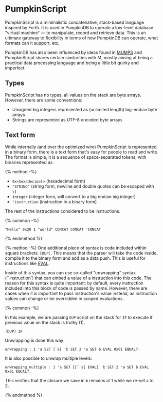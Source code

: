 # PumpkinScript

PumpkinScript is a minimalistic concatenative, stack-based language inspired
by Forth. It is used in PumpkinDB to operate a low-level database "virtual machine" —
to manipulate, record and retrieve data. This is an ultimate gateway to flexibility in terms of how PumpkinDB can operate, what
formats can it support, etc.

PumpkinDB has also been influenced by ideas found in [MUMPS](https://en.wikipedia.org/wiki/MUMPS)
and PumpkinScript shares certain similarities with M, mostly aiming at being a practical
data processing language and being a little bit quirky and imperfect.

## Types

PumpkinScript has no types, all values on the stack are byte arrays. However,
there are some conventions:

* Unsigned big integers represented as (unlimited length) big-endian byte arrays
* Strings are represented as UTF-8 encoded byte arrays

## Text form

While internally (and over the optimized wire) PumpkinScript is represented
in a binary form, there is a text form that's easy for people to read
and write. The format is simple, it is a sequence of space-separated tokens,
with binaries represented as:

{% method -%}
* `0x<hexadecimal>` (hexadecimal form)
* `"STRING"` (string form, newline and double quotes can be escaped with `\`)
* `integer` (integer form, will convert to a big endian big integer)
* `'instruction` (instruction in a binary form)

The rest of the instructions considered to be instructions.

{% common -%}

`"Hello" 0x20 1 "world" CONCAT CONCAT 'CONCAT`

{% endmethod %}


{% method -%}
One additional piece of syntax is code included within square
brackets: `[DUP]`. This means that the parser will take the code inside,
compile it to the binary form and add as a data push. This is useful for
instructions like [EVAL](EVAL.md).
 
Inside of this syntax, you can use so-called "unwrapping"
syntax (``instruction`) that can embed a value of a instruction into this code. 
The reason for this syntax is quite important: by default, every instruction
included into this block of code is passed by name. However, there
 are cases when it is important to pass instruction's value instead, as
 instruction values can change or be overridden in scoped evaluations.

{% common -%}

In this example, we are passing `DUP` script on the stack for
`IF` to execute if previous value on the stack is truthy (1).

```
[DUP] IF
```

Unwrapping is done this way:

```test
unwrapping : 1 'a SET [`a] 'b SET 2 'a SET b EVAL 0x01 EQUAL?.
```

It is also possible to unwrap multiple levels:

```test
unwrapping_multiple : 1 'a SET [[``a] EVAL] 'b SET 2 'a SET b EVAL 0x01 EQUAL?.
```

This verifies that the closure we save in `b` remains at 1
while we re-set `a` to 2.

{% endmethod %}


